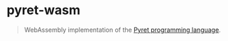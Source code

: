 # pyret-wasm

> WebAssembly implementation of the
> [Pyret programming language](https://www.pyret.org).
